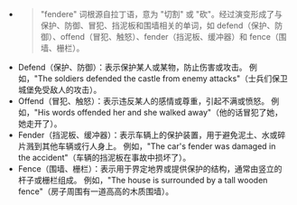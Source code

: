 - >"fendere" 词根源自拉丁语，意为 "切割" 或 "砍"。经过演变形成了与保护、防御、冒犯、挡泥板和围墙相关的单词，如 defend（保护、防御）、offend（冒犯、触怒）、fender（挡泥板、缓冲器）和 fence（围墙、栅栏）。
- Defend（保护、防御）：表示保护某人或某物，防止伤害或攻击。
  例如，"The soldiers defended the castle from enemy attacks"（士兵们保卫城堡免受敌人的攻击）。
- Offend（冒犯、触怒）：表示违反某人的感情或尊重，引起不满或愤怒。
  例如，"His words offended her and she walked away"（他的话冒犯了她，她走开了）。
- Fender（挡泥板、缓冲器）：表示车辆上的保护装置，用于避免泥土、水或碎片溅到其他车辆或行人身上。
  例如，"The car's fender was damaged in the accident"（车辆的挡泥板在事故中损坏了）。
- Fence（围墙、栅栏）：表示用于界定地界或提供保护的结构，通常由竖立的杆子或栅栏组成。
  例如，"The house is surrounded by a tall wooden fence"（房子周围有一道高高的木质围墙）。